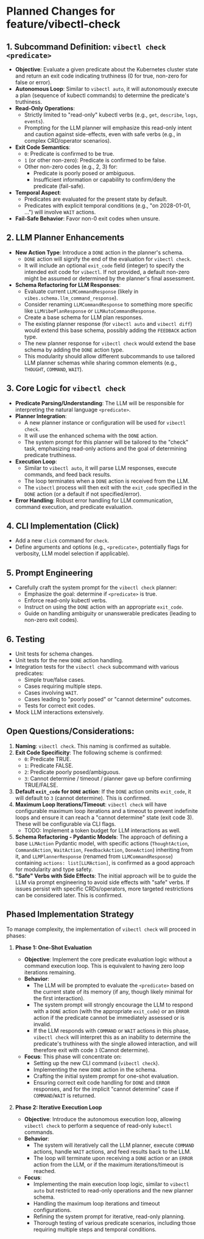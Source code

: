 # Planned Changes for feature/vibectl-check

## 1. Subcommand Definition: `vibectl check <predicate>`

- **Objective**: Evaluate a given predicate about the Kubernetes cluster state and return an exit code indicating truthiness (0 for true, non-zero for false or error).
- **Autonomous Loop**: Similar to `vibectl auto`, it will autonomously execute a plan (sequence of kubectl commands) to determine the predicate's truthiness.
- **Read-Only Operations**:
    - Strictly limited to "read-only" kubectl verbs (e.g., `get`, `describe`, `logs`, `events`).
    - Prompting for the LLM planner will emphasize this read-only intent and caution against side-effects, even with safe verbs (e.g., in complex CRD/operator scenarios).
- **Exit Code Semantics**:
    - `0`: Predicate is confirmed to be true.
    - `1` (or other non-zero): Predicate is confirmed to be false.
    - Other non-zero codes (e.g., 2, 3) for:
        - Predicate is poorly posed or ambiguous.
        - Insufficient information or capability to confirm/deny the predicate (fail-safe).
- **Temporal Aspect**:
    - Predicates are evaluated for the present state by default.
    - Predicates with explicit temporal conditions (e.g., "on 2028-01-01, ...") will involve `WAIT` actions.
- **Fail-Safe Behavior**: Favor non-0 exit codes when unsure.

## 2. LLM Planner Enhancements

- **New Action Type**: Introduce a `DONE` action in the planner's schema.
    - `DONE` action will signify the end of the evaluation for `vibectl check`.
    - It will include an optional `exit_code` field (integer) to specify the intended exit code for `vibectl`. If not provided, a default non-zero might be assumed or determined by the planner's final assessment.
- **Schema Refactoring for LLM Responses**:
    - Evaluate current `LLMCommandResponse` (likely in `vibes.schema.llm_command_response`).
    - Consider renaming `LLMCommandResponse` to something more specific like `LLMVibePlanResponse` or `LLMAutoCommandResponse`.
    - Create a base schema for LLM plan responses.
    - The existing planner response (for `vibectl auto` and `vibectl diff`) would extend this base schema, possibly adding the `FEEDBACK` action type.
    - The new planner response for `vibectl check` would extend the base schema by adding the `DONE` action type.
    - This modularity should allow different subcommands to use tailored LLM planner schemas while sharing common elements (e.g., `THOUGHT`, `COMMAND`, `WAIT`).

## 3. Core Logic for `vibectl check`

- **Predicate Parsing/Understanding**: The LLM will be responsible for interpreting the natural language `<predicate>`.
- **Planner Integration**:
    - A new planner instance or configuration will be used for `vibectl check`.
    - It will use the enhanced schema with the `DONE` action.
    - The system prompt for this planner will be tailored to the "check" task, emphasizing read-only actions and the goal of determining predicate truthiness.
- **Execution Loop**:
    - Similar to `vibectl auto`, it will parse LLM responses, execute commands, and feed back results.
    - The loop terminates when a `DONE` action is received from the LLM.
    - The `vibectl` process will then exit with the `exit_code` specified in the `DONE` action (or a default if not specified/error).
- **Error Handling**: Robust error handling for LLM communication, command execution, and predicate evaluation.

## 4. CLI Implementation (Click)

- Add a new `click` command for `check`.
- Define arguments and options (e.g., `<predicate>`, potentially flags for verbosity, LLM model selection if applicable).

## 5. Prompt Engineering

- Carefully craft the system prompt for the `vibectl check` planner:
    - Emphasize the goal: determine if `<predicate>` is true.
    - Enforce read-only kubectl verbs.
    - Instruct on using the `DONE` action with an appropriate `exit_code`.
    - Guide on handling ambiguity or unanswerable predicates (leading to non-zero exit codes).

## 6. Testing

- Unit tests for schema changes.
- Unit tests for the new `DONE` action handling.
- Integration tests for the `vibectl check` subcommand with various predicates:
    - Simple true/false cases.
    - Cases requiring multiple steps.
    - Cases involving `WAIT`.
    - Cases leading to "poorly posed" or "cannot determine" outcomes.
    - Tests for correct exit codes.
- Mock LLM interactions extensively.

## Open Questions/Considerations:

1.  **Naming**: `vibectl check`. This naming is confirmed as suitable.
2.  **Exit Code Specificity**: The following scheme is confirmed:
    - `0`: Predicate TRUE.
    - `1`: Predicate FALSE.
    - `2`: Predicate poorly posed/ambiguous.
    - `3`: Cannot determine / timeout / planner gave up before confirming TRUE/FALSE.
3.  **Default `exit_code` for `DONE` action**: If the `DONE` action omits `exit_code`, it will default to `3` (cannot determine). This is confirmed.
4.  **Maximum Loop Iterations/Timeout**: `vibectl check` will have configurable maximum loop iterations and a timeout to prevent indefinite loops and ensure it can reach a "cannot determine" state (exit code 3). These will be configurable via CLI flags.
    - TODO: Implement a token budget for LLM interactions as well.
5.  **Schema Refactoring - Pydantic Models**: The approach of defining a base `LLMAction` Pydantic model, with specific actions (`ThoughtAction`, `CommandAction`, `WaitAction`, `FeedbackAction`, `DoneAction`) inheriting from it, and `LLMPlannerResponse` (renamed from `LLMCommandResponse`) containing `actions: list[LLMAction]`, is confirmed as a good approach for modularity and type safety.
6.  **"Safe" Verbs with Side Effects**: The initial approach will be to guide the LLM via prompt engineering to avoid side effects with "safe" verbs. If issues persist with specific CRDs/operators, more targeted restrictions can be considered later. This is confirmed.

## Phased Implementation Strategy

To manage complexity, the implementation of `vibectl check` will proceed in phases:

1.  **Phase 1: One-Shot Evaluation**
    *   **Objective**: Implement the core predicate evaluation logic without a command execution loop. This is equivalent to having zero loop iterations remaining.
    *   **Behavior**:
        *   The LLM will be prompted to evaluate the `<predicate>` based on the current state of its memory (if any, though likely minimal for the first interaction).
        *   The system prompt will strongly encourage the LLM to respond with a `DONE` action (with the appropriate `exit_code`) or an `ERROR` action if the predicate cannot be immediately assessed or is invalid.
        *   If the LLM responds with `COMMAND` or `WAIT` actions in this phase, `vibectl check` will interpret this as an inability to determine the predicate's truthiness with the single allowed interaction, and will therefore exit with code `3` (Cannot determine).
    *   **Focus**: This phase will concentrate on:
        *   Setting up the new CLI command (`vibectl check`).
        *   Implementing the new `DONE` action in the schema.
        *   Crafting the initial system prompt for one-shot evaluation.
        *   Ensuring correct exit code handling for `DONE` and `ERROR` responses, and for the implicit "cannot determine" case if `COMMAND`/`WAIT` is returned.

2.  **Phase 2: Iterative Execution Loop**
    *   **Objective**: Introduce the autonomous execution loop, allowing `vibectl check` to perform a sequence of read-only `kubectl` commands.
    *   **Behavior**:
        *   The system will iteratively call the LLM planner, execute `COMMAND` actions, handle `WAIT` actions, and feed results back to the LLM.
        *   The loop will terminate upon receiving a `DONE` action or an `ERROR` action from the LLM, or if the maximum iterations/timeout is reached.
    *   **Focus**:
        *   Implementing the main execution loop logic, similar to `vibectl auto` but restricted to read-only operations and the new planner schema.
        *   Handling the maximum loop iterations and timeout configurations.
        *   Refining the system prompt for iterative, read-only planning.
        *   Thorough testing of various predicate scenarios, including those requiring multiple steps and temporal conditions.

